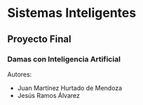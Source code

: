 # Sistemas Inteligentes

## Proyecto Final

### Damas con Inteligencia Artificial

Autores:
 + Juan Martínez Hurtado de Mendoza
 + Jesús Ramos Álvarez

